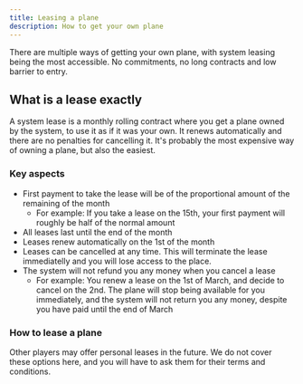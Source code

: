 ```yaml
---
title: Leasing a plane
description: How to get your own plane
---
```


There are multiple ways of getting your own plane, with system leasing being the most accessible. No commitments, no long contracts and low barrier to entry.

## What is a lease exactly

A system lease is a monthly rolling contract where you get a plane owned by the system, to use it as if it was your own. It renews automatically and there are no penalties for cancelling it. It's probably the most expensive way of owning a plane, but also the easiest.

### Key aspects

- First payment to take the lease will be of the proportional amount of the remaining of the month
  - For example: If you take a lease on the 15th, your first payment will roughly be half of the normal amount
- All leases last until the end of the month
- Leases renew automatically on the 1st of the month
- Leases can be cancelled at any time. This will terminate the lease immediatelly and you will lose access to the place.
- The system will not refund you any money when you cancel a lease
  - For example: You renew a lease on the 1st of March, and decide to cancel on the 2nd. The plane will stop being available for you immediately, and the system will not return you any money, despite you have paid until the end of March

### How to lease a plane

Other players may offer personal leases in the future. We do not cover these options here, and you will have to ask them for their terms and conditions.
